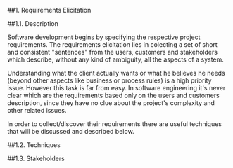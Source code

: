 ##1. Requirements Elicitation

<!-- serve só para contextualizar -->

##1.1. Description

Software development begins by specifying the respective project requirements. The requirements elicitation lies in colecting a set of short and consistent "sentences" from the users, customers and stakeholders which describe, without any kind of ambiguity, all the aspects of a system.

Understanding what the client actually wants or what he believes he needs (beyond other aspects like business or process rules) is a high priority issue. However this task is far from easy. In software engineering it's never clear which are the requirements based only on the users and customers description, since they have no clue about the project's complexity and other related issues.

In order to collect/discover their requirements there are useful techniques that will be discussed and described below.

##1.2. Techniques

<!-- quais as técnicas que existem -->

##1.3. Stakeholders

<!-- explicar o que é -->
